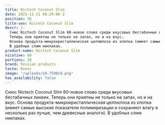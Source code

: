 ```yaml
---
title: Nictech Coconut Slim
date: 2021-11-21 08:29:00 Z
position: 36
title-seo: Nictech Coconut Slim
descr: |-
  Снюс Nictech Coconut Slim 60-новое слово среди вкусовых бестабачных линеек.
  Теперь они приятны не только на запах, но и на вкус.
  Основа продукта-микрокристаллическая целлюлоза из хлопка (имеет самые высокие показатели полимеризации и сохраняют влагу в несколько раз лучше, чем древесные аналоги).
  В удобных слим никпаках.
product-name: Nictech Coconut Slim
nicotine: 60
portions: 20
brand: Russian products
taste: Кокос
image: "/uploads/10-7590c8.png"
has_availability: false
---
```


Снюс Nictech Coconut Slim 60-новое слово среди вкусовых бестабачных линеек.
Теперь они приятны не только на запах, но и на вкус.
Основа продукта-микрокристаллическая целлюлоза из хлопка (имеет самые высокие показатели полимеризации и сохраняют влагу в несколько раз лучше, чем древесные аналоги).
В удобных слим никпаках.